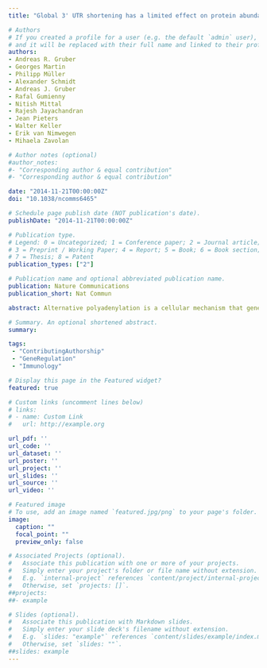 ```yaml
---
title: "Global 3' UTR shortening has a limited effect on protein abundance in proliferating T cells"

# Authors
# If you created a profile for a user (e.g. the default `admin` user), write the username (folder name) here 
# and it will be replaced with their full name and linked to their profile.
authors:
- Andreas R. Gruber
- Georges Martin
- Philipp Müller
- Alexander Schmidt
- Andreas J. Gruber
- Rafal Gumienny
- Nitish Mittal
- Rajesh Jayachandran
- Jean Pieters
- Walter Keller
- Erik van Nimwegen
- Mihaela Zavolan

# Author notes (optional)
#author_notes:
#- "Corresponding author & equal contribution"
#- "Corresponding author & equal contribution"

date: "2014-11-21T00:00:00Z"
doi: "10.1038/ncomms6465"

# Schedule page publish date (NOT publication's date).
publishDate: "2014-11-21T00:00:00Z"

# Publication type.
# Legend: 0 = Uncategorized; 1 = Conference paper; 2 = Journal article;
# 3 = Preprint / Working Paper; 4 = Report; 5 = Book; 6 = Book section;
# 7 = Thesis; 8 = Patent
publication_types: ["2"]

# Publication name and optional abbreviated publication name.
publication: Nature Communications
publication_short: Nat Commun

abstract: Alternative polyadenylation is a cellular mechanism that generates mRNA isoforms differing in their 3' untranslated regions (3' UTRs). Changes in polyadenylation site usage have been described upon induction of proliferation in resting cells, but the underlying mechanism and functional significance of this phenomenon remain largely unknown. To understand the functional consequences of shortened 3' UTR isoforms in a physiological setting, we used 3' end sequencing and quantitative mass spectrometry to determine polyadenylation site usage, mRNA and protein levels in murine and human naive and activated T cells. Although 3' UTR shortening in proliferating cells is conserved between human and mouse, orthologous genes do not exhibit similar expression of alternative 3' UTR isoforms. We generally find that 3' UTR shortening is not accompanied by a corresponding change in mRNA and protein levels. This suggests that although 3' UTR shortening may lead to changes in the RNA-binding protein interactome, it has limited effects on protein output.

# Summary. An optional shortened abstract.
summary: 

tags:
 - "ContributingAuthorship"
 - "GeneRegulation"
 - "Immunology"

# Display this page in the Featured widget?
featured: true

# Custom links (uncomment lines below)
# links:
# - name: Custom Link
#   url: http://example.org

url_pdf: ''
url_code: ''
url_dataset: ''
url_poster: ''
url_project: ''
url_slides: ''
url_source: ''
url_video: ''

# Featured image
# To use, add an image named `featured.jpg/png` to your page's folder. 
image:
  caption: ""
  focal_point: ""
  preview_only: false

# Associated Projects (optional).
#   Associate this publication with one or more of your projects.
#   Simply enter your project's folder or file name without extension.
#   E.g. `internal-project` references `content/project/internal-project/index.md`.
#   Otherwise, set `projects: []`.
##projects:
##- example

# Slides (optional).
#   Associate this publication with Markdown slides.
#   Simply enter your slide deck's filename without extension.
#   E.g. `slides: "example"` references `content/slides/example/index.md`.
#   Otherwise, set `slides: ""`.
##slides: example
---
```


